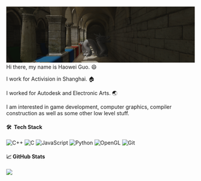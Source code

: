 [![Header](https://github.com/Guo-Haowei/Guo-Haowei/blob/master/banner.png)](https://guo-haowei.github.io/)
Hi there, my name is Haowei Guo. :smile:

I work for Activision in Shanghai. :house:

I worked for Autodesk and Electronic Arts. :earth_asia:

I am interested in game development, computer graphics, compiler construction as well as some other low level stuff.

#### 🛠 &nbsp;Tech Stack

![C++](https://img.shields.io/badge/-C++-000?&logo=c%2b%2b&logoColor=00599C) ![C](https://img.shields.io/badge/-C-000?&logo=C)
![JavaScript](https://img.shields.io/badge/-JavaScript-000?&logo=JavaScript&logoColor=ddc508) ![Python](https://img.shields.io/badge/-Python-000?&logo=python)
![OpenGL](https://img.shields.io/badge/-OpenGL-05122A?style=flat&logo=OpenGL&logoColor=FFA518)
![Git](https://img.shields.io/badge/-Git-05122A?style=flat&logo=git)

#### &#x1f4c8; GitHub Stats

<p align="left"><img align="left" src="https://github-readme-stats.vercel.app/api/top-langs?username=guo-haowei&show_icons=true&locale=en&layout=compact&theme=radical" /></p>
 
